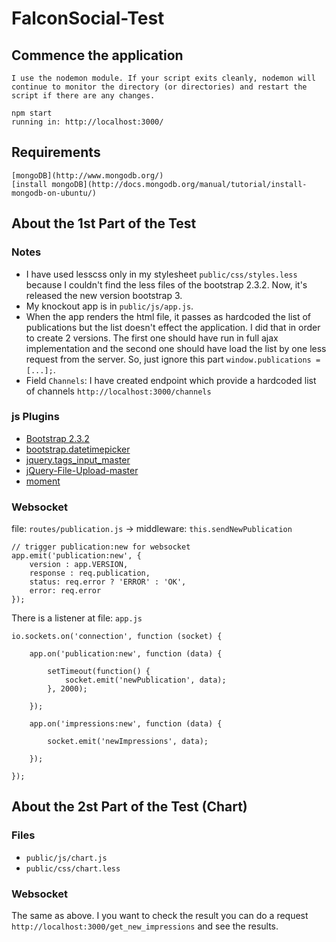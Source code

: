 # FalconSocial-Test

## Commence the application

	I use the nodemon module. If your script exits cleanly, nodemon will continue to monitor the directory (or directories) and restart the script if there are any changes.

	npm start
	running in: http://localhost:3000/

## Requirements

	[mongoDB](http://www.mongodb.org/)
	[install mongoDB](http://docs.mongodb.org/manual/tutorial/install-mongodb-on-ubuntu/)

## About the 1st Part of the Test

### Notes
* I have used lesscss only in my stylesheet `public/css/styles.less` because I couldn't find the less files of the bootstrap 2.3.2. Now, it's released the new version bootstrap 3. 
* My knockout app is in `public/js/app.js`. 
* When the app renders the html file, it passes as hardcoded the list of publications but the list doesn't effect the application. I did that in order to create 2 versions. The first one should have run in full ajax implementation and the second one should have load the list by one less request from the server. So, just ignore this part
 `window.publications = [...];`.
* Field `Channels`: I have created endpoint which provide a hardcoded list of channels `http://localhost:3000/channels`

### js Plugins
* [Bootstrap 2.3.2](http://getbootstrap.com/2.3.2/)
* [bootstrap.datetimepicker](https://github.com/smalot/bootstrap-datetimepicker)
* [jquery.tags_input_master](https://github.com/xoxco/jQuery-Tags-Input)
* [jQuery-File-Upload-master](http://blueimp.github.io/jQuery-File-Upload/basic.html)
* [moment](http://momentjs.com/)	

### Websocket
file: `routes/publication.js` -> middleware: `this.sendNewPublication`

	// trigger publication:new for websocket
    app.emit('publication:new', {
		version : app.VERSION,
		response : req.publication,
		status: req.error ? 'ERROR' : 'OK',
		error: req.error
	});

There is a listener at file: `app.js`

	io.sockets.on('connection', function (socket) {

		app.on('publication:new', function (data) {

			setTimeout(function() {
				socket.emit('newPublication', data);
			}, 2000);

		});

		app.on('impressions:new', function (data) {

			socket.emit('newImpressions', data);

		});

	});

## About the 2st Part of the Test (Chart)


### Files

* `public/js/chart.js`
* `public/css/chart.less`


### Websocket

The same as above. I you want to check the result you can do a request `http://localhost:3000/get_new_impressions` and see the results.